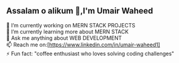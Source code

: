 ## Assalam o alikum 👋,I'm Umair Waheed 

 🔭 I’m currently working on MERN STACK PROJECTS <br>
 🌱 I’m currently learning more about MERN STACK  <br>
 💬 Ask me anything about WEB DEVELOPMENT  <br>
 📫 Reach me on:[https://www.linkedin.com/in/umair-waheed1]  <br>
 ⚡ Fun fact: "coffee enthusiast who loves solving coding challenges"  <br>

